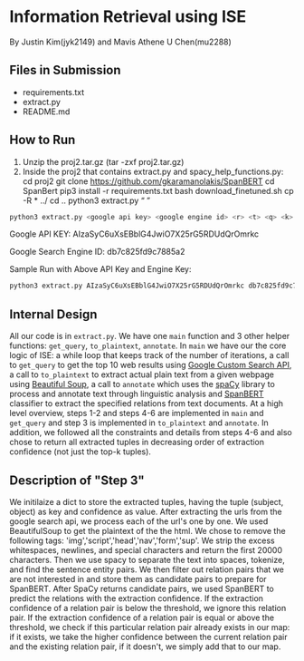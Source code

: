# Information Retrieval using ISE
By Justin Kim(jyk2149) and Mavis Athene U Chen(mu2288)

## Files in Submission
- requirements.txt
- extract.py
- README.md

## How to Run
1. Unzip the proj2.tar.gz (tar -zxf proj2.tar.gz)
2. Inside the proj2 that contains extract.py and spacy_help_functions.py:
    cd proj2
    git clone https://github.com/gkaramanolakis/SpanBERT
    cd SpanBert
    pip3 install -r requirements.txt
    bash download_finetuned.sh
    cp -R * ../
    cd ..
    python3 extract.py <google api key> <google engine id> <r> <t> <q> <k>




```bash
python3 extract.py <google api key> <google engine id> <r> <t> <q> <k>
```
Google API KEY: AIzaSyC6uXsEBblG4JwiO7X25rG5RDUdQrOmrkc

Google Search Engine ID: db7c825fd9c7885a2

Sample Run with Above API Key and Engine Key:

```bash
python3 extract.py AIzaSyC6uXsEBblG4JwiO7X25rG5RDUdQrOmrkc db7c825fd9c7885a2 4 .7 "bill gates microsoft" 10
```


## Internal Design

All our code is in `extract.py`. We have one `main` function and 3 other helper functions: `get_query`, `to_plaintext`, `annotate`. In `main` we have our the core logic of ISE: a while loop that keeps track of the number of iterations, a call to `get_query` to get the top 10 web results using [Google Custom Search API](https://developers.google.com/custom-search/), a call to `to_plaintext` to extract actual plain text from a given webpage using [Beautiful Soup](https://www.crummy.com/software/BeautifulSoup/bs4/doc/), a call to `annotate` which uses the [spaCy](https://spacy.io/) library to process and annotate text through linguistic analysis and [SpanBERT](https://github.com/gkaramanolakis/SpanBERT) classifier to extract the specified relations from text documents. At a high level overview, steps 1-2 and steps 4-6 are implemented in `main` and `get_query` and step 3 is implemented in `to_plaintext` and `annotate`. In addition, we followed all the constraints and details from steps 4-6 and also chose to return all extracted tuples in decreasing order of extraction confidence (not just the top-k tuples). 

## Description of "Step 3"

We initilaize a dict to store the extracted tuples, having the tuple (subject, object) as key and confidence as value. After extracting the urls from the google search api, we process each of the url's one by one. We used BeautifulSoup to get the plaintext of the the html. We chose to remove the following tags: 'img','script','head','nav','form','sup'. We strip the excess whitespaces, newlines, and special characters and return the first 20000 characters. Then we use spacy to separate the text into spaces, tokenize, and find the sentence entity pairs. We then filter out relation pairs that we are not interested in and store them as candidate pairs to prepare for SpanBERT. After SpaCy returns candidate pairs, we used SpanBERT to predict the relations with the extraction confidence. If the extraction confidence of a relation pair is below the threshold, we ignore this relation pair. If the extraction confidence of a relation pair is equal or above the threshold, we check if this particular relation pair already exists in our map: if it exists, we take the higher confidence between the current relation pair and the existing relation pair, if it doesn't, we simply add that to our map. 
